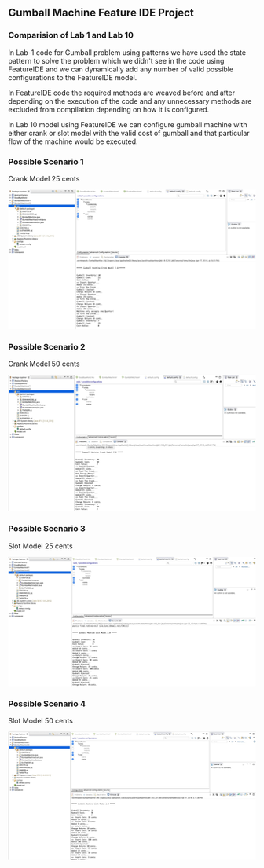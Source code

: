 ## Gumball Machine Feature IDE Project

### Comparision of Lab 1 and Lab 10

In Lab-1 code for Gumball problem using patterns we have used the state pattern to solve the problem which we didn't see in the code using FeatureIDE and we can dynamically add any number of valid possible configurations to the FeatureIDE model.

In FeatureIDE code the required methods are weaved before and after depending on the execution of the code and any unnecessary methods are excluded from compilation depending on how it is configured.

In Lab 10 model using FeatureIDE we can configure gumball machine with either crank or slot model with the valid cost of gumball and that particular flow of the machine would be executed.



### Possible Scenario 1

Crank Model 25 cents

![alt text](https://github.com/Shivanireddy25/cmpe202/blob/master/lab10/output/Crank25.jpeg)


### Possible Scenario 2

Crank Model 50 cents

![alt text](https://github.com/Shivanireddy25/cmpe202/blob/master/lab10/output/Crank50.jpeg)

### Possible Scenario 3

Slot Model 25 cents

![alt text](https://github.com/Shivanireddy25/cmpe202/blob/master/lab10/output/Slot24.jpeg)


### Possible Scenario 4

Slot Model 50 cents

![alt text](https://github.com/Shivanireddy25/cmpe202/blob/master/lab10/output/slot50.jpeg)
